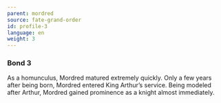 ```yaml
---
parent: mordred
source: fate-grand-order
id: profile-3
language: en
weight: 3
---
```


### Bond 3

As a homunculus, Mordred matured extremely quickly.
Only a few years after being born, Mordred entered King Arthur’s service.
Being modeled after Arthur, Mordred gained prominence as a knight almost immediately.
